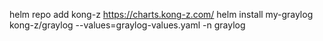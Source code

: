 helm repo add kong-z https://charts.kong-z.com/
helm install my-graylog kong-z/graylog --values=graylog-values.yaml -n graylog
